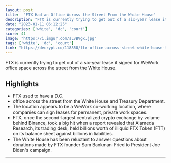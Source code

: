 ```yaml
---
layout: post
title:  "FTX Had an Office Across the Street From the White House"
description: "FTX is currently trying to get out of a six-year lease it signed for WeWork office space across the street from the White House."
date: "2023-01-11 06:12:25"
categories: ['white', 'dc', 'court']
score: 41
image: "https://i.imgur.com/sLvBVgx.jpg"
tags: ['white', 'dc', 'court']
link: "https://decrypt.co/118858/ftx-office-across-street-white-house-treasury"
---
```


FTX is currently trying to get out of a six-year lease it signed for WeWork office space across the street from the White House.

## Highlights

- FTX used to have a D.C.
- office across the street from the White House and Treasury Department.
- The location appears to be a WeWork co-working location, where companies can sign leases for permanent, private work spaces.
- FTX, once the second-largest centralized crypto exchange by volume behind Binance, took a big hit when a report revealed that Alameda Research, its trading desk, held billions worth of illiquid FTX Token (FTT) on its balance sheet against billions in liabilities.
- The White House has been reluctant to answer questions about donations made by FTX founder Sam Bankman-Fried to President Joe Biden's campaign.

---

